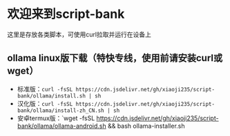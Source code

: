 # 欢迎来到script-bank
这里是存放各类脚本，可使用curl拉取并运行在设备上

## ollama linux版下载（特快专线，使用前请安装curl或wget）
 - 标准版：`curl -fsSL https://cdn.jsdelivr.net/gh/xiaoji235/script-bank/ollama/install.sh | sh`
 - 汉化版：`curl -fsSL https://cdn.jsdelivr.net/gh/xiaoji235/script-bank/ollama/install-zh_CN.sh | sh`
 - 安卓termux版：`wget -fsSL https://cdn.jsdelivr.net/gh/xiaoji235/script-bank/ollama/ollama-android.sh && bash ollama-installer.sh
